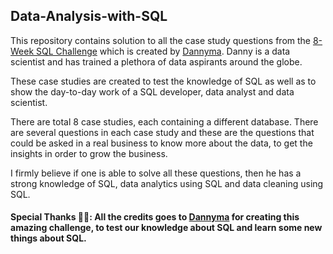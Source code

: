 ## Data-Analysis-with-SQL

This repository contains solution to all the case study questions from the [8-Week SQL Challenge](https://8weeksqlchallenge.com/) which is created by [Dannyma](https://www.linkedin.com/in/datawithdanny/). Danny is a data scientist and has trained a plethora of data aspirants around the globe. 

These case studies are created to test the knowledge of SQL as well as to show the day-to-day work of a SQL developer, data analyst and data scientist.

There are total 8 case studies, each containing a different database. There are several questions in each case study and these are the questions that could be asked in a real business to know more about the data, to get the insights in order to grow the business. 

I firmly believe if one is able to solve all these questions, then he has a strong knowledge of SQL, data analytics using SQL and data cleaning using SQL.

#### Special Thanks 🙏🏼: All the credits goes to [Dannyma](https://www.linkedin.com/in/datawithdanny/) for creating this amazing challenge, to test our knowledge about SQL and learn some new things about SQL.
